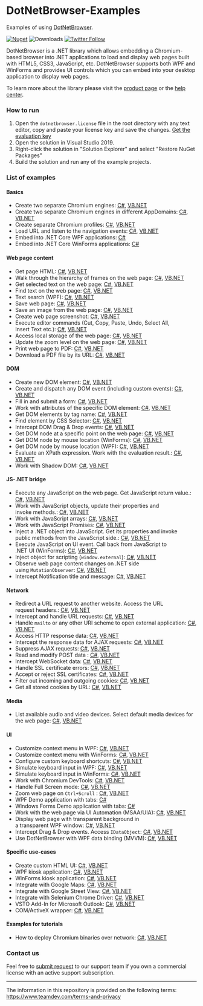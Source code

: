 # DotNetBrowser-Examples
Examples of using [DotNetBrowser](https://www.teamdev.com/dotnetbrowser).

[![Nuget](https://img.shields.io/nuget/v/DotNetBrowser?color=%238f479b&style=for-the-badge)](https://www.nuget.org/packages/DotNetBrowser/) ![Downloads](https://img.shields.io/nuget/dt/DotNetBrowser?color=%238f479b&style=for-the-badge) [![Twitter Follow](https://img.shields.io/twitter/follow/DotNetBrowser?color=%238f479b&style=for-the-badge)](https://twitter.com/intent/follow?screen_name=DotNetBrowser)

DotNetBrowser is a .NET library which allows embedding a Chromium-based browser into .NET applications to load and display web pages built with HTML5, CSS3, JavaScript, etc. DotNetBrowser supports both WPF and WinForms and provides UI controls which you can embed into your desktop application to display web pages. 

To learn more about the library please visit the [product page](https://www.teamdev.com/dotnetbrowser) or the [help center](https://dotnetbrowser-support.teamdev.com/).

### How to run
1. Open the `dotnetbrowser.license` file in the root directory with any text editor, copy and paste your license key and save the changes. [Get the evaluation key](https://www.teamdev.com/dotnetbrowser#evaluate)
2. Open the solution in Visual Studio 2019.
3. Right-click the solution in "Solution Explorer" and select "Restore NuGet Packages"
4. Build the solution and run any of the example projects.

### List of examples

#### Basics

* Create two separate Chromium engines: [C#](csharp/SeparateEngines), [VB.NET](vbnet/SeparateEngines)
* Create two separate Chromium engines in different AppDomains: [C#](csharp/SeparateEngines.AppDomains), [VB.NET](vbnet/SeparateEngines.AppDomains)
* Create separate Chromium profiles: [C#](csharp/Profiles.WinForms), [VB.NET](vbnet/Profiles.WinForms)
* Load URL and listen to the navigation events: [C#](csharp/LoadEvents), [VB.NET](vbnet/LoadEvents)
* Embed into .NET Core WPF applications: [C#](csharp/NETCore30.Wpf)
* Embed into .NET Core WinForms applications: [C#](csharp/NETCore30.WinForms)

#### Web page content

* Get page HTML: [C#](csharp/GetHtml), [VB.NET](vbnet/GetHtml)
* Walk through the hierarchy of frames on the web page: [C#](csharp/GetFrames), [VB.NET](vbnet/GetFrames)
* Get selected text on the web page: [C#](csharp/GetSelectedText), [VB.NET](vbnet/GetSelectedText)
* Find text on the web page: [C#](csharp/FindText), [VB.NET](vbnet/FindText)
* Text search (WPF): [C#](csharp/FindText.Wpf), [VB.NET](vbnet/FindText.Wpf)
* Save web page: [C#](csharp/SaveWebPage.Wpf), [VB.NET](vbnet/SaveWebPage.Wpf)
* Save an image from the web page: [C#](csharp/SaveImageFromPage), [VB.NET](vbnet/SaveImageFromPage)
* Create web page screenshot: [C#](csharp/HtmlToImage), [VB.NET](vbnet/HtmlToImage)
* Execute editor commands (Cut, Copy, Paste, Undo, Select All,<br/> Insert Text etc.): [C#](csharp/ExecuteCommand), [VB.NET](vbnet/ExecuteCommand)
* Access local storage of the web page: [C#](csharp/WebStorage), [VB.NET](vbnet/WebStorage)
* Update the zoom level on the web page: [C#](csharp/Zoom), [VB.NET](vbnet/Zoom)
* Print web page to PDF: [C#](csharp/Printing.WebPageToPdf), [VB.NET](vbnet/Printing.WebPageToPdf)
* Download a PDF file by its URL: [C#](csharp/DownloadPdf), [VB.NET](vbnet/DownloadPdf)

#### DOM 

* Create new DOM element: [C#](csharp/DomCreateElement), [VB.NET](vbnet/DomCreateElement)
* Create and dispatch any DOM event (including custom events): [C#](csharp/DomCreateEvent), [VB.NET](vbnet/DomCreateEvent)
* Fill in and submit a form: [C#](csharp/DomForm), [VB.NET](vbnet/DomForm)
* Work with attributes of the specific DOM element: [C#](csharp/DomGetAttributes), [VB.NET](vbnet/DomGetAttributes)
* Get DOM elements by tag name: [C#](csharp/DomGetElements), [VB.NET](vbnet/DomGetElements)
* Find element by CSS Selector: [C#](csharp/DomQuerySelector), [VB.NET](vbnet/DomQuerySelector)
* Intercept DOM Drag & Drop events: [C#](csharp/Dom.DragAndDrop.WinForms), [VB.NET](vbnet/Dom.DragAndDrop.WinForms)
* Get DOM node at a specific point on the web page: [C#](csharp/Inspect), [VB.NET](vbnet/Inspect)
* Get DOM node by mouse location (WinForms): [C#](csharp/Inspect.WinForms), [VB.NET](vbnet/Inspect.WinForms)
* Get DOM node by mouse location (WPF): [C#](csharp/Inspect.Wpf), [VB.NET](vbnet/Inspect.Wpf)
* Evaluate an XPath expression. Work with the evaluation result.: [C#](csharp/XPath), [VB.NET](vbnet/XPath)
* Work with Shadow DOM: [C#](csharp/ShadowDom), [VB.NET](vbnet/ShadowDom)

#### JS-.NET bridge

* Execute any JavaScript on the web page. Get JavaScript return value.: [C#](csharp/JavaScript), [VB.NET](vbnet/JavaScript)
* Work with JavaScript objects, update their properties and <br/>invoke methods.: [C#](csharp/JavaScriptObjects), [VB.NET](vbnet/JavaScriptObjects)
* Work with JavaScript arrays: [C#](csharp/JavaScriptBridge.Arrays), [VB.NET](vbnet/JavaScriptBridge.Arrays)
* Work with JavaScript Promises: [C#](csharp/JavaScriptBridge.Promises), [VB.NET](vbnet/JavaScriptBridge.Promises)
* Inject a .NET object into JavaScript. Get its properties and invoke <br/>public methods from the JavaScript side.: [C#](csharp/JavaScriptBridge), [VB.NET](vbnet/JavaScriptBridge)
* Execute JavaScript on UI event. Call back from JavaScript to <br/>.NET UI (WinForms): [C#](csharp/JavaScriptBridge.WinForms), [VB.NET](vbnet/JavaScriptBridge.WinForms)
* Inject object for scripting (`window.external`): [C#](csharp/InjectObjectForScripting), [VB.NET](vbnet/InjectObjectForScripting)
* Observe web page content changes on .NET side <br/>using `MutationObserver`: [C#](csharp/ObservePageChanges.WinForms), [VB.NET](vbnet/ObservePageChanges.WinForms)
* Intercept Notification title and message: [C#](csharp/Notifications.InterceptData), [VB.NET](vbnet/Notifications.InterceptData)

#### Network

* Redirect a URL request to another website. Access the URL <br/>request headers.: [C#](csharp/NetworkHandlers), [VB.NET](vbnet/NetworkHandlers)
* Intercept and handle URL requests: [C#](csharp/CustomRequestHandling), [VB.NET](vbnet/CustomRequestHandling)
* Handle `mailto` or any other URI scheme to open external application: [C#](csharp/MailToHandling.WinForms), [VB.NET](vbnet/MailToHandling.WinForms)
* Access HTTP response data: [C#](csharp/AccessingHttpResponseData), [VB.NET](vbnet/AccessingHttpResponseData)
* Intercept the response data for AJAX requests: [C#](csharp/AjaxResponseIntercept), [VB.NET](vbnet/AjaxResponseIntercept) 
* Suppress AJAX requests: [C#](csharp/AjaxCallsFilter), [VB.NET](vbnet/AjaxCallsFilter) 
* Read and modify POST data : [C#](csharp/PostData), [VB.NET](vbnet/PostData)
* Intercept WebSocket data: [C#](csharp/WebSockets.InterceptData), [VB.NET](vbnet/WebSockets.InterceptData)
* Handle SSL certificate errors: [C#](csharp/CertificateError), [VB.NET](vbnet/CertificateError) 
* Accept or reject SSL certificates: [C#](csharp/CertificateVerifier), [VB.NET](vbnet/CertificateVerifier) 
* Filter out incoming and outgoing cookies: [C#](csharp/CookieFilter), [VB.NET](vbnet/CookieFilter) 
* Get all stored cookies by URL: [C#](csharp/Cookies), [VB.NET](vbnet/Cookies) 

#### Media

* List available audio and video devices. Select default media devices for <br/>the web page: [C#](csharp/DefaultMediaStreamDevice), [VB.NET](vbnet/DefaultMediaStreamDevice)

#### UI

* Customize context menu in WPF: [C#](csharp/ContextMenu.Wpf), [VB.NET](csharp/ContextMenu.Wpf) 
* Customize context menu with WinForms: [C#](csharp/ContextMenu.WinForms), [VB.NET](vbnet/ContextMenu.WinForms) 
* Configure custom keyboard shortcuts: [C#](csharp/CustomShortcuts.WinForms), [VB.NET](vbnet/CustomShortcuts.WinForms) 
* Simulate keyboard input in WPF: [C#](csharp/KeyboardEventSimulation.Wpf), [VB.NET](vbnet/KeyboardEventSimulation.Wpf)
* Simulate keyboard input in WinForms: [C#](csharp/KeyboardEventSimulation.WinForms), [VB.NET](vbnet/KeyboardEventSimulation.WinForms)
* Work with Chromium DevTools: [C#](csharp/DevTools.WinForms), [VB.NET](vbnet/DevTools.WinForms)
* Handle Full Screen mode: [C#](csharp/FullScreen.WinForms), [VB.NET](vbnet/FullScreen.WinForms)
* Zoom web page on `Ctrl+Scroll` : [C#](csharp/Zoom.Wpf), [VB.NET](vbnet/Zoom.Wpf)
* WPF Demo application with tabs: [C#](csharp/Demo.Wpf)
* Windows Forms Demo application with tabs: [C#](csharp/Demo.WinForms)
* Work with the web page via UI Automation (MSAA/UIA): [C#](https://github.com/TeamDev-IP/DotNetBrowser-Examples/blob/master/csharp/UiAutomation.Wpf), [VB.NET](https://github.com/TeamDev-IP/DotNetBrowser-Examples/blob/master/vbnet/UiAutomation.Wpf)
* Display web page with transparent background in <br/>a transparent WPF window: [C#](csharp/TransparentWebPage.Wpf), [VB.NET](vbnet/TransparentWebPage.Wpf)
* Intercept Drag & Drop events. Access `IDataObject`: [C#](csharp/DragAndDrop.Wpf), [VB.NET](vbnet/DragAndDrop.Wpf)
* Use DotNetBrowser with WPF data binding (MVVM): [C#](csharp/Mvvm.Wpf), [VB.NET](vbnet/Mvvm.Wpf)

#### Specific use-cases

* Create custom HTML UI: [C#](csharp/CreateHtmlUi.Wpf), [VB.NET](vbnet/CreateHtmlUi.Wpf)
* WPF kiosk application: [C#](csharp/Kiosk.Wpf), [VB.NET](vbnet/Kiosk.Wpf)
* WinForms kiosk application: [C#](csharp/Kiosk.WinForms), [VB.NET](vbnet/Kiosk.WinForms)
* Integrate with Google Maps: [C#](csharp/GoogleMaps.WinForms), [VB.NET](vbnet/GoogleMaps.WinForms)
* Integrate with Google Street View: [C#](csharp/GoogleStreetView.WinForms), [VB.NET](vbnet/GoogleStreetView.WinForms)
* Integrate with Selenium Chrome Driver: [C#](csharp/SeleniumChromeDriver), [VB.NET](vbnet/SeleniumChromeDriver)
* VSTO Add-In for Microsoft Outlook: [C#](csharp/MyOutlookAddIn), [VB.NET](vbnet/MyOutlookAddIn)
* COM/ActiveX wrapper: [C#](csharp/ComWrapper.WinForms), [VB.NET](vbnet/ComWrapper.WinForms)

#### Examples for tutorials
* Нow to deploy Chromium binaries over network: [C#](csharp/ChromiumBinariesResolver.Wpf), [VB.NET](vbnet/ChromiumBinariesResolver.Wpf)

### Contact us
Feel free to [submit request](https://dotnetbrowser.support.teamdev.com/support/tickets/new) to our support team if you own a commercial license with an active support subscription.

---

The information in this repository is provided on the following terms: https://www.teamdev.com/terms-and-privacy
